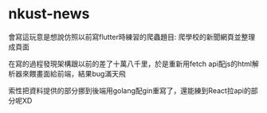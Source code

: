 # nkust-news

會寫這玩意是想說仿照以前寫flutter時練習的爬蟲題目: 爬學校的新聞網頁並整理成頁面

在寫的過程發現架構跟以前的差了十萬八千里，於是重新用fetch api配js的html解析器來餵畫面給前端，結果bug滿天飛

索性把資料提供的部分挪到後端用golang配gin重寫了，還能練到React拉api的部分呢XD